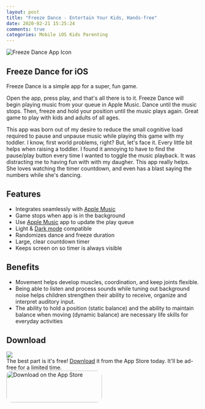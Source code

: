 ```yaml
---
layout: post
title: "Freeze Dance - Entertain Your Kids, Hands-free"
date: 2020-02-21 15:25:24
comments: true
categories: Mobile iOS Kids Parenting
---
```


![Freeze Dance App Icon](/blog/images/freezedance1200x1200.jpg)

## Freeze Dance for iOS
Freeze Dance is a simple app for a super, fun game.

Open the app, press play, and that's all there is to it. Freeze Dance will begin playing music from your queue in Apple Music. Dance until the music stops. Then, freeze and hold your position until the music plays again. Great game to play with kids and adults of all ages.

This app was born out of my desire to reduce the small cognitive load required to pause and unpause music while playing this game with my toddler. I know, first world problems, right? But, let's face it. Every little bit helps when raising a toddler. I found it annoying to have to find the pause/play button every time I wanted to toggle the music playback. It was distracting me to having fun with with my daugher. This app really helps. She loves watching the timer countdown, and even has a blast saying the numbers while she's dancing.

## Features
- Integrates seamlessly with [Apple Music](https://music.apple.com/)
- Game stops when app is in the background
- Use [Apple Music](https://music.apple.com/) app to update the play queue
- Light & [Dark mode](https://www.cnet.com/health/why-you-should-you-use-dark-mode-on-the-iphone/) compatible
- Randomizes dance and freeze duration
- Large, clear countdown timer
- Keeps screen on so timer is always visible

## Benefits
- Movement helps develop muscles, coordination, and keep joints flexible.
- Being able to listen and process sounds while tuning out background noise helps children strengthen their ability to receive, organize and interpret auditory input.
- The ability to hold a position (static balance) and the ability to maintain balance when moving (dynamic balance) are necessary life skills for everyday activities

## Download
<div class='clearfix'>
<img src='/blog/images/freezedance-freeze.png' class="center col col-5" />
<div class="col col-7 p3">The best part is it's free! <a href='https://apps.apple.com/ca/app/freeze-dance/id1554016194?itsct=apps_box&itscg=30200'>Download</a> it from the App Store today. It'll be ad-free for a limited time.</div>
<a href="https://apps.apple.com/ca/app/freeze-dance/id1554016194?itsct=apps_box&amp;itscg=30200" style="display: inline-block; overflow: hidden; border-radius: 13px; width: 250px; height: 83px;"><img src="https://tools.applemediaservices.com/api/badges/download-on-the-app-store/black/en-US?size=250x83&amp;releaseDate=1613779200&h=d0560e1608e5851cb40eda56757173c2" alt="Download on the App Store" style="border-radius: 13px; width: 250px; height: 83px;"></a> 
</div>
